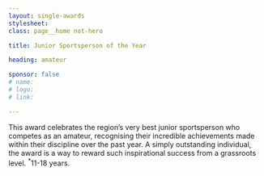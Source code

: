 ```yaml
---
layout: single-awards
stylesheet:
class: page__home not-hero

title: Junior Sportsperson of the Year

heading: amateur

sponsor: false
# name:
# logo:
# link:

---
```


This award celebrates the region&rsquo;s very best junior sportsperson who competes as an amateur, recognising their incredible achievements made within their discipline over the past year. A simply outstanding individual, the award is a way to reward such inspirational success from a grassroots level. <sup>*</sup>11-18 years.
